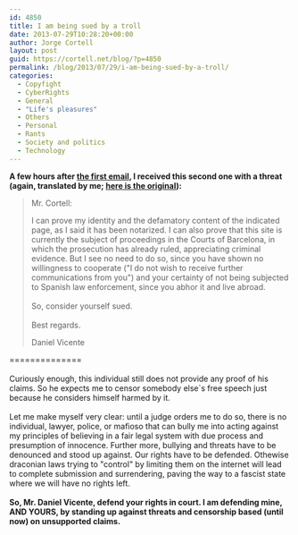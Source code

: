 ```yaml
---
id: 4850
title: I am being sued by a troll
date: 2013-07-29T10:28:20+00:00
author: Jorge Cortell
layout: post
guid: https://cortell.net/blog/?p=4850
permalink: /blog/2013/07/29/i-am-being-sued-by-a-troll/
categories:
  - Copyfight
  - CyberRights
  - General
  - "Life's pleasures"
  - Others
  - Personal
  - Rants
  - Society and politics
  - Technology
---
```

**A few hours after <a title="https://cortell.net/blog/2013/07/i-am-requested-to-take-a-link-down-and-streisand-effect/" href="https://cortell.net/blog/2013/07/i-am-requested-to-take-a-link-down-and-streisand-effect/" target="_blank">the first email</a>, I received this second one with a threat (again, translated by me; <a title="https://cortell.net/blog/es/2013/07/i-am-being-sued-by-a-troll/" href="https://cortell.net/blog/es/2013/07/i-am-being-sued-by-a-troll/" target="_blank">here is the original</a>):**

> Mr. Cortell:
> 
> I can prove my identity and the defamatory content of the indicated page, as I said it has been notarized. I can also prove that this site is currently the subject of proceedings in the Courts of Barcelona, in which the prosecution has already ruled, appreciating criminal evidence. But I see no need to do so, since you have shown no willingness to cooperate ("I do not wish to receive further communications from you") and your certainty of not being subjected to Spanish law enforcement, since you abhor it and live abroad.  
>    
> So, consider yourself sued.  
>    
> Best regards.
> 
> <div>
>   Daniel Vicente
> </div>

<div>
  ==============
</div>

<div>
   
</div>

<div>
  Curiously enough, this individual still does not provide any proof of his claims. So he expects me to censor somebody else`s free speech just because he considers himself harmed by it.
</div>

<div>
   
</div>

<div>
  Let me make myself very clear: until a judge orders me to do so, there is no individual, lawyer, police, or mafioso that can bully me into acting against my principles of believing in a fair legal system with due process and presumption of innocence. Further more, bullying and threats have to be denounced and stood up against. Our rights have to be defended. Othewise draconian laws trying to "control" by limiting them on the internet will lead to complete submission and surrendering, paving the way to a fascist state where we will have no rights left.
</div>

<div>
   
</div>

<div>
  <strong>So, Mr. Daniel Vicente, defend your rights in court. I am defending mine, AND YOURS, by standing up against threats and censorship based (until now) on unsupported claims.</strong>
</div>